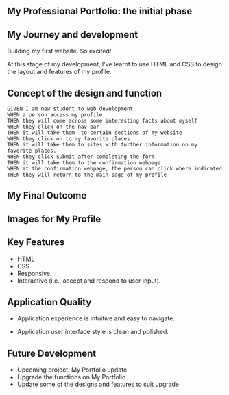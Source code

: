 ## My Professional Portfolio: the initial phase

## My Journey and development

Building my first website. So excited!

At this stage of my development, I've learnt to use HTML and CSS to design the layout and features of my profile.

## Concept of the design and function

```
GIVEN I am new student to web development
WHEN a person access my profile
THEN they will come across some interesting facts about myself
WHEN they click on the nav bar
THEN it will take them  to certain sections of my website
WHEN they click on to my favorite places
THEN it will take them to sites with further information on my favorite places. 
WHEN they click submit after completing the form
THEN it will take them to the confirmation webpage
WHEN at the confirmation webpage, the person can click where indicated 
THEN they will return to the main page of my profile
```

## My Final Outcome


## Images for My Profile 





## Key Features

* HTML
* CSS
* Responsive.
* Interactive (i.e., accept and respond to user input).
  

## Application Quality

* Application experience is intuitive and easy to navigate.

* Application user interface style is clean and polished.
  


## Future Development

- Upcoming project: My Portfolio update
- Upgrade the functions on My Portfolio
- Update some of the designs and features to suit upgrade

